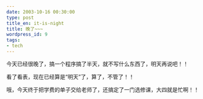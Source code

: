 ```yaml
---
date: 2003-10-16 00:30:00
type: post
title_en: it-is-night
title: 晚了~~~
wordpress_id: 9
tags:
- tech
---
```


今天已经很晚了，搞一个程序搞了半天，就不写什么东西了，明天再说吧！！

看了看表，现在已经算是“明天”了，算了，不管了！！

哦，今天终于把学费的单子交给老师了，还搞定了一门选修课，大四就是忙啊！！
